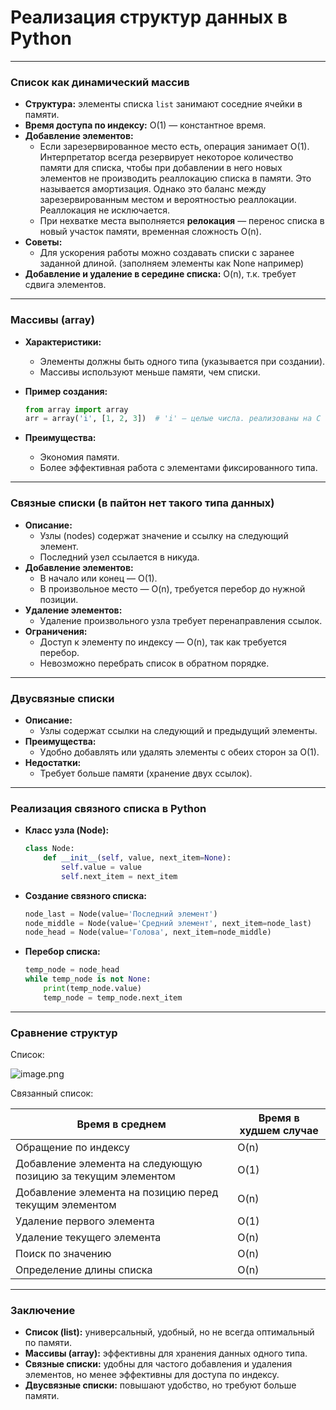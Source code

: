 # Реализация структур данных в Python

---

### **Список как динамический массив**

- **Структура:** элементы списка `list` занимают соседние ячейки в памяти.
- **Время доступа по индексу:** O(1) — константное время.
- **Добавление элементов:**
    - Если зарезервированное место есть, операция занимает O(1). Интерпретатор всегда резервирует некоторое количество памяти для списка, чтобы при добавлении в него новых элементов не производить реаллокацию списка в памяти. Это называется амортизация. Однако это баланс между зарезервированным местом и вероятностью реаллокации. Реаллокация не исключается.
    - При нехватке места выполняется **релокация** — перенос списка в новый участок памяти, временная сложность O(n).
- **Советы:**
    - Для ускорения работы можно создавать списки с заранее заданной длиной. (заполняем элементы как None например)
- **Добавление и удаление в середине списка:** O(n), т.к. требует сдвига элементов.

---

### **Массивы (array)**

- **Характеристики:**
    - Элементы должны быть одного типа (указывается при создании).
    - Массивы используют меньше памяти, чем списки.
- **Пример создания:**
    
    ```python
    from array import array
    arr = array('i', [1, 2, 3])  # 'i' — целые числа. реализованы на C так что тут указыается тип данных как он есть в C
    ```
    
- **Преимущества:**
    - Экономия памяти.
    - Более эффективная работа с элементами фиксированного типа.

---

### **Связные списки (в пайтон нет такого типа данных)**

- **Описание:**
    - Узлы (nodes) содержат значение и ссылку на следующий элемент.
    - Последний узел ссылается в никуда.
- **Добавление элементов:**
    - В начало или конец — O(1).
    - В произвольное место — O(n), требуется перебор до нужной позиции.
- **Удаление элементов:**
    - Удаление произвольного узла требует перенаправления ссылок.
- **Ограничения:**
    - Доступ к элементу по индексу — O(n), так как требуется перебор.
    - Невозможно перебрать список в обратном порядке.

---

### **Двусвязные списки**

- **Описание:**
    - Узлы содержат ссылки на следующий и предыдущий элементы.
- **Преимущества:**
    - Удобно добавлять или удалять элементы с обеих сторон за O(1).
- **Недостатки:**
    - Требует больше памяти (хранение двух ссылок).

---

### **Реализация связного списка в Python**

- **Класс узла (Node):**
    
    ```python
    class Node:
        def __init__(self, value, next_item=None):
            self.value = value
            self.next_item = next_item
    ```
    
- **Создание связного списка:**
    
    ```python
    node_last = Node(value='Последний элемент')
    node_middle = Node(value='Средний элемент', next_item=node_last)
    node_head = Node(value='Голова', next_item=node_middle)
    ```
    
- **Перебор списка:**
    
    ```python
    temp_node = node_head
    while temp_node is not None:
        print(temp_node.value)
        temp_node = temp_node.next_item
    ```
    

---

### **Сравнение структур**

Список:

![image.png](%D0%A0%D0%B5%D0%B0%D0%BB%D0%B8%D0%B7%D0%B0%D1%86%D0%B8%D1%8F%20%D1%81%D1%82%D1%80%D1%83%D0%BA%D1%82%D1%83%D1%80%20%D0%B4%D0%B0%D0%BD%D0%BD%D1%8B%D1%85%20%D0%B2%20Python%2015b1dd2d7a1e800c8cf7fe4e8b8a2c1c/29d0bc09-c6c0-49d6-908a-0483d123d3a6.png)

Связанный список:

| Время в среднем | Время в худшем случае |
| --- | --- |
| Обращение по индексу | O(n) |
| Добавление элемента на следующую позицию за текущим элементом | O(1) |
| Добавление элемента на позицию перед текущим элементом | O(n) |
| Удаление первого элемента | O(1) |
| Удаление текущего элемента | O(n) |
| Поиск по значению | O(n) |
| Определение длины списка | O(n) |

---

### **Заключение**

- **Список (list):** универсальный, удобный, но не всегда оптимальный по памяти.
- **Массивы (array):** эффективны для хранения данных одного типа.
- **Связные списки:** удобны для частого добавления и удаления элементов, но менее эффективны для доступа по индексу.
- **Двусвязные списки:** повышают удобство, но требуют больше памяти.